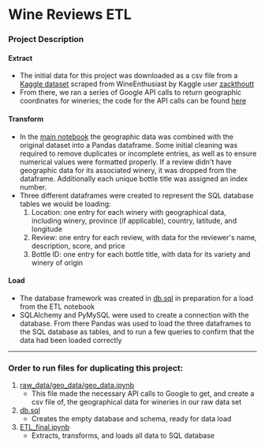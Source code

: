 # Wine Reviews ETL

### Project Description
#### Extract
* The initial data for this project was downloaded as a csv file from a [Kaggle dataset](https://www.kaggle.com/zynicide/wine-reviews) scraped from WineEnthusiast by Kaggle user [zackthoutt](https://www.kaggle.com/zynicide)
* From there, we ran a series of Google API calls to return geographic coordinates for wineries; the code for the API calls can be found [here](https://github.com/gthesing/wine-ETL/blob/master/raw_data/geo_data/geo_data.ipynb)
#### Transform
* In the [main notebook](https://github.com/gthesing/wine-ETL/blob/master/ETL_final.ipynb) the geographic data was combined with the original dataset into a Pandas dataframe. Some initial cleaning was required to remove duplicates or incomplete entries, as well as to ensure numerical values were formatted properly.  If a review didn't have geographic data for its associated winery, it was dropped from the dataframe.  Additionally each unique bottle title was assigned an index number. 
* Three different dataframes were created to represent the SQL database tables we would be loading:
   1. Location: one entry for each winery with geographical data, including winery, province (if applicable), country, latitude, and longitude 
   2. Review: one entry for each review, with data for the reviewer's name, description, score, and price
   3. Bottle ID: one entry for each bottle title, with data for its variety and winery of origin
#### Load 
* The database framework was created in [db.sql](https://github.com/gthesing/wine-ETL/blob/master/db.sql) in preparation for a load from the ETL notebook
* SQLAlchemy and PyMySQL were used to create a connection with the database. From there Pandas was used to load the three dataframes to the SQL database as tables, and to run a few queries to confirm that the data had been loaded correctly

*****

### Order to run files for duplicating this project:
1. [raw_data/geo_data/geo_data.ipynb](https://github.com/gthesing/wine-ETL/blob/master/raw_data/geo_data/geo_data.ipynb)  
    * This file made the necessary API calls to Google to get, and create a csv file of, the geographical data for wineries in our raw data set
2. [db.sql](https://github.com/gthesing/wine-ETL/blob/master/db.sql)
    * Creates the empty database and schema, ready for data load 
3. [ETL_final.ipynb](https://github.com/gthesing/wine-ETL/blob/master/ETL_final.ipynb)
    * Extracts, transforms, and loads all data to SQL database 
